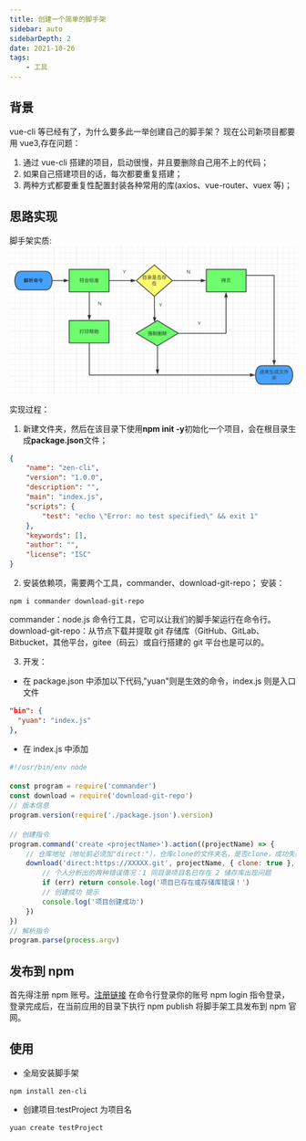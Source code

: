 ```yaml
---
title: 创建一个简单的脚手架
sidebar: auto
sidebarDepth: 2
date: 2021-10-26
tags:
    - 工具
---
```


## 背景

vue-cli 等已经有了，为什么要多此一举创建自己的脚手架？
现在公司新项目都要用 vue3,存在问题：

1. 通过 vue-cli 搭建的项目，启动很慢，并且要删除自己用不上的代码；
2. 如果自己搭建项目的话，每次都要重复搭建；
3. 两种方式都要重复性配置封装各种常用的库(axios、vue-router、vuex 等)；

## 思路实现

脚手架实质:
![脚手架实质](https://raw.githubusercontent.com/AprilTong/image/master/img/20211026115032.png)

实现过程：

1. 新建文件夹，然后在该目录下使用**npm init -y**初始化一个项目，会在根目录生成**package.json**文件；

```json
{
    "name": "zen-cli",
    "version": "1.0.0",
    "description": "",
    "main": "index.js",
    "scripts": {
        "test": "echo \"Error: no test specified\" && exit 1"
    },
    "keywords": [],
    "author": "",
    "license": "ISC"
}
```

2. 安装依赖项，需要两个工具，commander、download-git-repo；
   安装：

```
npm i commander download-git-repo
```

commander：node.js 命令行工具，它可以让我们的脚手架运行在命令行。
download-git-repo：从节点下载并提取 git 存储库（GitHub、GitLab、Bitbucket，其他平台，gitee（码云）或自行搭建的 git 平台也是可以的。

3. 开发：

-   在 package.json 中添加以下代码,"yuan"则是生效的命令，index.js 则是入口文件

```json
"bin": {
  "yuan": "index.js"
},
```

-   在 index.js 中添加

```js
#!/usr/bin/env node

const program = require('commander')
const download = require('download-git-repo')
// 版本信息
program.version(require('./package.json').version)

// 创建指令
program.command('create <projectName>').action((projectName) => {
    // 仓库地址（地址前必须加"direct:"），仓库clone的文件夹名，是否clone，成功失败的回调
    download('direct:https://XXXXX.git', projectName, { clone: true }, (err) => {
        // 个人分析出的两种错误情况：1 同目录项目名已存在 2 储存库出现问题
        if (err) return console.log('项目已存在或存储库错误！')
        // 创建成功 提示
        console.log('项目创建成功')
    })
})
// 解析指令
program.parse(process.argv)
```

## 发布到 npm

首先得注册 npm 账号。[注册链接](https://www.npmjs.com/signup)
在命令行登录你的账号 npm login 指令登录，登录完成后，在当前应用的目录下执行 npm publish 将脚手架工具发布到 npm 官网。

## 使用

-   全局安装脚手架

```
npm install zen-cli
```

-   创建项目:testProject 为项目名

```
yuan create testProject
```
